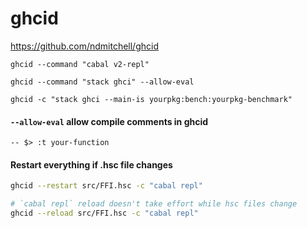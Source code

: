 ghcid
=====

<https://github.com/ndmitchell/ghcid>

```
ghcid --command "cabal v2-repl"

ghcid --command "stack ghci" --allow-eval

ghcid -c "stack ghci --main-is yourpkg:bench:yourpkg-benchmark"
```


#### `--allow-eval` allow compile comments in ghcid

```
-- $> :t your-function
```

#### Restart everything if .hsc file changes

```sh
ghcid --restart src/FFI.hsc -c "cabal repl"

# `cabal repl` reload doesn't take effort while hsc files change
ghcid --reload src/FFI.hsc -c "cabal repl"
```
